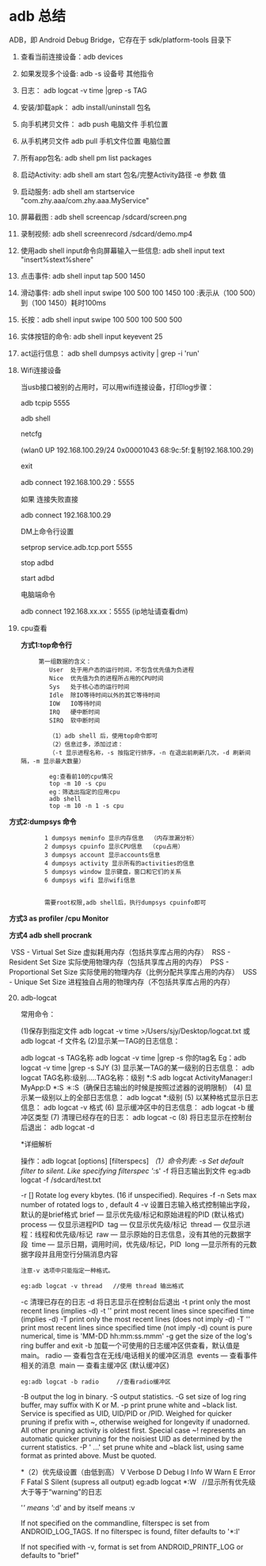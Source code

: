 # adb 总结

ADB，即 Android Debug Bridge，它存在于 sdk/platform-tools 目录下


1. 查看当前连接设备：adb devices
2. 如果发现多个设备: adb -s 设备号 其他指令
3. 日志： adb logcat -v time |grep -s TAG
4. 安装/卸载apk： adb install/uninstall 包名
5. 向手机拷贝文件： adb push 电脑文件 手机位置
6. 从手机拷贝文件 adb pull 手机文件位置 电脑位置
7. 所有app包名: adb shell pm list packages
8. 启动Activity: adb shell am start 包名/完整Activity路径 -e 参数 值
9. 启动服务: adb shell am startservice "com.zhy.aaa/com.zhy.aaa.MyService"
10. 屏幕截图 : adb shell screencap /sdcard/screen.png
11. 录制视频: adb shell screenrecord /sdcard/demo.mp4
12. 使用adb shell input命令向屏幕输入一些信息: adb shell input text "insert%stext%shere" 
13. 点击事件: adb shell input tap 500 1450
14. 滑动事件: adb shell input swipe 100 500 100 1450 100 :表示从（100 500）到（100 1450）耗时100ms
15. 长按：adb shell input swipe 100 500 100 500 500
16. 实体按钮的命令: adb shell input keyevent 25
17. act运行信息： adb shell dumpsys activity | grep -i 'run'
18. Wifi连接设备

    当usb接口被别的占用时，可以用wifi连接设备，打印log步骤：
    
    adb tcpip 5555
    
    adb shell
    
    netcfg  
    
    (wlan0    UP                              192.168.100.29/24  0x00001043 68:9c:5f:复制192.168.100.29)
    
    exit
    
    adb connect 192.168.100.29：5555
    
    如果 连接失败直接
    
    adb connect 192.168.100.29
    
    DM上命令行设置
    
    setprop service.adb.tcp.port 5555
    
    stop adbd 
    
    start adbd 
    
    电脑端命令
    
    adb connect 192.168.xx.xx：5555 (ip地址请查看dm)
19. cpu查看
    
    **方式1:top命令行**
    
        
        
             第一组数据的含义：
                User  处于用户态的运行时间，不包含优先值为负进程 
                Nice  优先值为负的进程所占用的CPU时间 
                Sys   处于核心态的运行时间 
                Idle  除IO等待时间以外的其它等待时间 
                IOW   IO等待时间 
                IRQ   硬中断时间 
                SIRQ  软中断时间 
                
                （1）adb shell 后，使用top命令即可
                （2）信息过多，添加过滤：
                （-t 显示进程名称，-s 按指定行排序，-n 在退出前刷新几次，-d 刷新间隔，-m 显示最大数量）
                
                eg:查看前10的cpu情况
                top -m 10 -s cpu
                eg：筛选出指定的应用cpu
                adb shell 
                top -m 10 -n 1 -s cpu
                
  **方式2:dumpsys 命令**
  
            
            
              1 dumpsys meminfo 显示内存信息  （内存泄漏分析）
              2 dumpsys cpuinfo 显示CPU信息  （cpu占用）
              3 dumpsys account 显示accounts信息  
              4 dumpsys activity 显示所有的activities的信息  
              5 dumpsys window 显示键盘，窗口和它们的关系  
              6 dumpsys wifi 显示wifi信息  
              
              
              需要root权限,adb shell后，执行dumpsys cpuinfo即可

  
  
  **方式3 as profiler /cpu Monitor**
  
  **方式4  adb shell procrank**
  
   VSS - Virtual Set Size 虚拟耗用内存（包括共享库占用的内存）
   RSS - Resident Set Size 实际使用物理内存（包括共享库占用的内存）
   PSS - Proportional Set Size 实际使用的物理内存（比例分配共享库占用的内存）
   USS - Unique Set Size 进程独自占用的物理内存（不包括共享库占用的内存）
     
20. adb-logcat
    
    常用命令：
    
    (1)保存到指定文件
    adb logcat -v time >/Users/sjy/Desktop/logcat.txt
    或 adb logcat -f 文件名
    (2)显示某一TAG的日志信息：
    
    adb logcat -s TAG名称
    adb logcat -v time |grep -s 你的tag名
    Eg：adb logcat -v time |grep -s SJY
    (3) 显示某一TAG的某一级别的日志信息：
    adb logcat TAG名称:级别.....TAG名称：级别 *:S
    adb logcat ActivityManager:I MyApp:D *:S
    ＊:S（确保日志输出的时候是按照过滤器的说明限制）
    (4) 显示某一级别以上的全部日志信息：
    adb logcat *:级别
    (5) 以某种格式显示日志信息：
    adb logcat -v 格式
    (6) 显示缓冲区中的日志信息：
    adb logcat -b 缓冲区类型
    (7) 清理已经存在的日志：
    adb logcat -c
    (8) 将日志显示在控制台后退出：
    adb logcat -d
    
    
    *详细解析
    
     操作：adb logcat [options] [filterspecs]
    *（1）命令列表:
      -s              Set default filter to silent.
                      Like specifying filterspec '*:s'
      -f <filename>  将日志输出到文件
    	eg:adb logcat -f /sdcard/test.txt
    
      -r [<kbytes>]   Rotate log every kbytes. (16 if unspecified). Requires -f
      -n <count>      Sets max number of rotated logs to <count>, default 4
      -v <format>    设置日志输入格式控制输出字段，默认的是brief格式
    	brief — 显示优先级/标记和原始进程的PID (默认格式) 	process — 仅显示进程PID 	tag — 仅显示优先级/标记 	thread — 仅显示进程：线程和优先级/标记 	raw — 显示原始的日志信息，没有其他的元数据字段 	time — 显示日期，调用时间，优先级/标记，PID 	long —显示所有的元数据字段并且用空行分隔消息内容
    
    	注意-v 选项中只能指定一种格式。
    
    	eg:adb logcat -v thread   //使用 thread 输出格式 	
    
      -c              清理已存在的日志
      -d            将日志显示在控制台后退出
      -t <count>      print only the most recent <count> lines (implies -d)
      -t '<time>'     print most recent lines since specified time (implies -d)
      -T <count>      print only the most recent <count> lines (does not imply -d)
      -T '<time>'     print most recent lines since specified time (not imply -d)
                      count is pure numerical, time is 'MM-DD hh:mm:ss.mmm'
      -g              get the size of the log's ring buffer and exit
      -b <buffer>    加载一个可使用的日志缓冲区供查看，默认值是main。
    	radio — 查看包含在无线/电话相关的缓冲区消息 	events — 查看事件相关的消息 	main — 查看主缓冲区 (默认缓冲区)
    
    	eg:adb logcat -b radio     //查看radio缓冲区
    
      -B              output the log in binary.
      -S              output statistics.
      -G <size>       set size of log ring buffer, may suffix with K or M.
      -p              print prune white and ~black list. Service is specified as
                      UID, UID/PID or /PID. Weighed for quicker pruning if prefix
                      with ~, otherwise weighed for longevity if unadorned. All
                      other pruning activity is oldest first. Special case ~!
                      represents an automatic quicker pruning for the noisiest
                      UID as determined by the current statistics.
      -P '<list> ...' set prune white and ~black list, using same format as
                      printed above. Must be quoted.
    
    *（2）优先级设置（由低到高）
      V    Verbose
      D    Debug
      I    Info
      W    Warn
      E    Error
      F    Fatal
      S    Silent (supress all output)
    eg:adb logcat *:W   //显示所有优先级大于等于“warning”的日志
    
    '*' means '*:d' and <tag> by itself means <tag>:v
    
    If not specified on the commandline, filterspec is set from ANDROID_LOG_TAGS.
    If no filterspec is found, filter defaults to '*:I'
    
    If not specified with -v, format is set from ANDROID_PRINTF_LOG
    or defaults to "brief"
